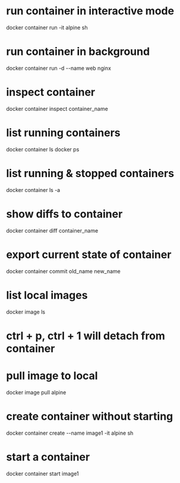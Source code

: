 # run container in interactive mode
docker container run -it alpine sh

# run container in background 
docker container run -d --name web nginx

# inspect container 
docker container inspect container_name

# list running containers
docker container ls
docker ps

# list running & stopped containers
docker container ls -a

# show diffs to container
docker container diff container_name

# export current state of container
docker container commit old_name new_name

# list local images
docker image ls

# ctrl + p, ctrl + 1 will detach from container

# pull image to local
docker image pull alpine

# create container without starting
docker container create --name image1 -it alpine sh

# start a container
docker container start image1

